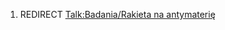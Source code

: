 1.  REDIRECT [Talk:Badania/Rakieta na
    antymaterię](Talk:Badania/Rakieta_na_antymaterię "wikilink")